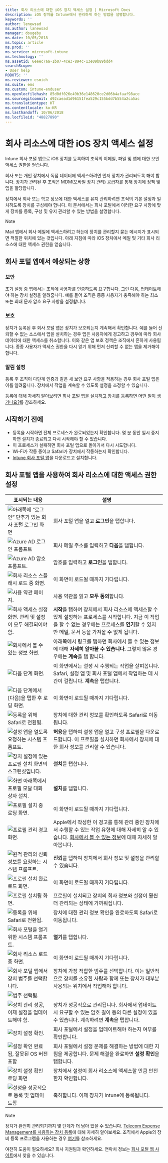```yaml
---
title: 회사 리소스에 대한 iOS 장치 액세스 설정 | Microsoft Docs
description: iOS 장치를 Intune에서 관리하게 하는 방법을 설명합니다.
keywords: ''
author: lenewsad
ms.author: lanewsad
manager: dougeby
ms.date: 10/05/2018
ms.topic: article
ms.prod: ''
ms.service: microsoft-intune
ms.technology: ''
ms.assetid: 6eeec7aa-1b07-4ce3-894c-13e09b89bdd4
searchScope:
- User help
ROBOTS: ''
ms.reviewer: esmich
ms.suite: ems
ms.custom: intune-enduser
ms.openlocfilehash: 85d0df026e49b36e148620ce2d06b4afaaf98ace
ms.sourcegitcommit: d92caead1d96151fea529c155bdd7b554a2ca5ac
ms.translationtype: HT
ms.contentlocale: ko-KR
ms.lasthandoff: 10/06/2018
ms.locfileid: "48827890"
---
```

# <a name="set-up-ios-device-access-to-your-company-resources"></a>회사 리소스에 대한 iOS 장치 액세스 설정

Intune 회사 포털 앱으로 iOS 장치를 등록하여 조직의 이메일, 파일 및 앱에 대한 보안 액세스 권한을 얻습니다.

회사 또는 개인 장치에서 독점 데이터에 액세스하려면 먼저 장치가 관리되도록 해야 합니다. 장치가 관리된 후 조직은 MDM(모바일 장치 관리) 공급자를 통해 장치에 정책 및 앱을 할당합니다. 

장치에서 회사 또는 학교 정보에 대한 액세스를 유지 관리하려면 조직의 기본 설정과 일치하도록 장치를 구성해야 합니다. 이 문서에서는 회사 포털에서 이러한 요구 사항에 맞게 장치를 등록, 구성 및 유지 관리할 수 있는 방법을 설명합니다.

> [!NOTE]
> Mail 앱에서 회사 메일에 액세스하려고 하는데 장치를 관리할지 묻는 메시지가 표시되면 적절한 위치에 있는 것입니다. 아래 지침에 따라 iOS 장치에서 메일 및 기타 회사 리소스에 대한 액세스 권한을 얻습니다.

## <a name="what-to-expect-from-the-company-portal-app"></a>회사 포털 앱에서 예상되는 상황

### <a name="security"></a>보안
초기 설정 중 앱에서는 조직에 사용자를 인증하도록 요구합니다. 그런 다음, 업데이트해야 하는 장치 설정을 알려줍니다. 예를 들어 조직은 종종 사용자가 충족해야 하는 최소 또는 최대 문자 암호 요구 사항을 설정합니다.    

### <a name="protection"></a>보호
장치가 등록된 후 회사 포털 앱은 장치가 보호되는지 계속해서 확인합니다. 예를 들어 신뢰할 수 없는 소스에서 앱을 설치하는 경우 앱은 사용자에게 경고하고 경우에 따라 회사 데이터에 대한 액세스를 취소합니다. 이와 같은 앱 보호 정책은 조직에서 흔하게 사용됩니다. 종종 사용자가 액세스 권한을 다시 얻기 위해 먼저 신뢰할 수 없는 앱을 제거해야 합니다.

### <a name="setting-notifications"></a>알림 설정
등록 후 조직이 다단계 인증과 같은 새 보안 요구 사항을 적용하는 경우 회사 포털 앱은 이를 알려줍니다. 장치에서 작업을 계속할 수 있도록 설정을 조정할 수 있습니다.  

등록에 대해 자세히 알아보려면 [회사 포털 앱을 설치하고 장치를 등록하면 어떤 일이 생기나요?](https://docs.microsoft.com//intune-user-help/what-happens-if-you-install-the-company-portal-app-and-enroll-your-device-in-intune-ios)를 참조하세요. 

## <a name="before-you-start"></a>시작하기 전에

- 등록을 시작하면 전체 프로세스가 완료되었는지 확인합니다. 몇 분 동안 일시 중지하면 설치가 종료되고 다시 시작해야 할 수 있습니다.  
- 이 프로세스가 실패하면 회사 포털 앱으로 돌아가서 다시 시도합니다.  
- Wi-Fi가 작동 중이고 Safari가 장치에서 작동하는지 확인합니다.
- [Intune 회사 포털 앱](install-and-sign-in-to-the-intune-company-portal-app-ios.md)을 다운로드고 설치합니다.  


## <a name="using-the-company-portal-app-to-set-up-access-to-company-resources"></a>회사 포털 앱을 사용하여 회사 리소스에 대한 액세스 권한 설정

|표시되는 내용|설명|
|---|---|
|![아래쪽에 “로그인” 단추가 있는 회사 포털 로그인 화면](./media/ios-01-cp-enroll-1802.png)|회사 포털 앱을 열고 **로그인**을 탭합니다.|
|![Azure AD 로그인 프롬프트](./media/ios-02-cp-enroll-1802.png)|회사 메일 주소를 입력하고 **다음**을 탭합니다.|
|![Azure AD 암호 프롬프트.](./media/ios-03-cp-enroll-1802.png)|암호를 입력하고 **로그인**을 탭합니다.|
|![회사 리소스 스플래시 로드 중 화면.](./media/ios-04-cp-enroll-1802.png)|이 화면이 로드될 때까지 기다립니다.|
|![사용 약관 페이지.](./media/ios-05-cp-enroll-1802.png)|사용 약관을 읽고 **모두 동의**합니다.|
|![회사 액세스 설정 화면. 관리 및 설정이 모두 해결되어야 함.](./media/ios-06-cp-enroll-1802.png)|**시작**을 탭하여 장치에서 회사 리소스에 액세스할 수 있게 설정하는 프로세스를 시작합니다. 지금 이 작업을 할 수 없는 경우에는 프로세스를 **연기**할 수 있지만 메일, 문서 등을 가져올 수 없게 됩니다.|
|![회사에서 볼 수 있는 정보 화면.](./media/ios-07-cp-enroll-1802.png)|아래쪽에서 링크를 탭하면 회사에서 볼 수 있는 정보에 대해 **자세히 알아볼 수 있습니다**. 그렇지 않은 경우에는 **계속**을 탭 합니다.|
|![다음 단계 화면.](./media/ios-08-cp-enroll-1802.png)|이 화면에서는 설정 시 수행되는 작업을 살펴봅니다. Safari, 설정 앱 및 회사 포털 앱에서 작업하는 데 시간이 걸립니다. **계속**을 탭합니다.|
|![다음 단계에서 [다음]을 탭한 후 로딩 화면.](./media/ios-09-cp-enroll-1802.png)|이 화면이 로드될 때까지 기다립니다.|
|![등록을 위해 Safari로 전환됨.](./media/ios-cp-sent-to-safari-1808.png)|장치에 대한 관리 정보를 확인하도록 Safari로 이동됩니다.|
|![설정 앱을 열도록 요청하는 시스템 프롬프트.](./media/ios-8-cp-enroll-1711.png)|**허용**을 탭하여 설정 앱을 열고 구성 프로필을 다운로드합니다. 이 프로필을 설치하면 회사에서 장치에 대한 회사 정보를 관리할 수 있습니다.|
|![장치 설정에 있는 프로필 설치 화면의 스크린샷입니다.](./media/ios-9-cp-enroll-1711.png)|**설치**를 탭합니다.|
|![화면 아래쪽에서 프로필 모달 대화 상자 설치.](./media/ios-10-cp-enroll-1711.png)|**설치**를 탭합니다.|
|![프로필 설치 중 로딩 화면.](./media/ios-11-cp-enroll-1711.png)|이 화면이 로드될 때까지 기다립니다.|
|![프로필 관리 경고 화면.](./media/ios-12-cp-enroll-1711.png)|Apple에서 작성한 이 경고를 통해 관리 중인 장치에서 수행할 수 있는 작업 유형에 대해 자세히 알 수 있습니다. [회사에서 볼 수 있는 정보](what-info-can-your-company-see-when-you-enroll-your-device-in-intune.md)에 대해 자세히 알아봅니다.|
|![원격 관리의 신뢰 정보를 요청하는 시스템 프롬프트.](./media/ios-13-cp-enroll-1711.png)|**신뢰**를 탭하여 장치에서 회사 정보 및 설정을 관리할 수 있습니다.|
|![프로필 설치 완료 로드 화면.](./media/ios-14-cp-enroll-1711.png)|이 화면이 로드될 때까지 기다립니다.|
|![프로필 설치됨 화면.](./media/ios-15-cp-enroll-1711.png)|프로필이 설치되고 장치의 회사 정보와 설정이 훨씬 더 관리되는 상태에 가까워집니다.|
|![등록을 위해 Safari로 전환됨.](./media/ios-16-cp-enroll-1711.png)|장치에 대한 관리 정보 확인을 완료하도록 Safari로 이동됩니다. |
|![회사 포털을 열기 위한 시스템 프롬프트.](./media/ios-17-cp-enroll-1711.png)|**열기**를 탭합니다.|
|![회사 리소스 로드 중 화면.](./media/ios-21-cp-enroll-1802.png)|이 화면이 로드될 때까지 기다립니다.|
|![회사 포털 앱에서 장치 범주를 선택합니다.](./media/ios-22-cp-enroll-1802.png)|장치에 가장 적합한 범주를 선택합니다. 이는 일반적으로 장치를 소유한 사람과 함께 또는 장치가 대부분 사용되는 위치에서 작업해야 합니다.|
|![범주 선택됨.](./media/ios-23-cp-enroll-1802.png)||
|![장치 관리 성공, 이제 설정을 업데이트해야 함.](./media/ios-24-cp-enroll-1802.png)|장치가 성공적으로 관리됩니다. 회사에서 업데이트 시 요구할 수 있는 암호 길이 등의 다른 설정이 있을 수 있습니다. 계속하려면 **계속**을 탭합니다.|
|![장치 설정 확인.](./media/ios-25-cp-enroll-1802.png)|회사 포털에서 설정을 업데이트해야 하는지 여부를 확인합니다.|
|![설정 확인 완료됨, 잘못된 OS 버전 포함](./media/ios-26-cp-enroll-1802.png)|회사 포털에서 설정 문제를 해결하는 방법에 대한 지침을 제공합니다. 문제 해결을 완료하면 **설정 확인**을 탭합니다.|
|![장치 설정 확인 로딩 화면](./media/ios-27-cp-enroll-1802.png)|장치에서 설정이 회사 리소스에 액세스할 만큼 안전한지 확인합니다.|
|![설정을 성공적으로 등록 및 업데이트함](./media/ios-28-cp-enroll-1802.png)|축하합니다. 이제 장치가 Intune에 등록됩니다.|

> [!Note]
> 장치가 완전히 관리되기까지 몇 단계가 더 남아 있을 수 있습니다. [Telecom Expense Management를 사용하는 장치 등록](enroll-your-device-with-telecom-expense-management-ios.md)에 대해 자세히 알아보세요. 조직에서 Apple의 장비 등록 프로그램을 사용하는 경우 [여기](enroll-your-device-dep-ios.md)를 참조하세요.

여전히 도움이 필요하세요? 회사 지원팀과 확인하세요. 연락처 정보는 [회사 포털 웹 사이트](https://go.microsoft.com/fwlink/?linkid=2010980)에서 찾을 수 있습니다.  

